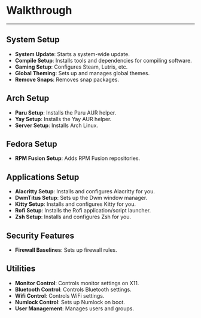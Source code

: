 # Walkthrough
---

## System Setup

- **System Update**: Starts a system-wide update.
- **Compile Setup**: Installs tools and dependencies for compiling software.
- **Gaming Setup**: Configures Steam, Lutris, etc.
- **Global Theming**: Sets up and manages global themes.
- **Remove Snaps**: Removes snap packages.

## Arch Setup

- **Paru Setup**: Installs the Paru AUR helper.
- **Yay Setup**: Installs the Yay AUR helper.
- **Server Setup**: Installs Arch Linux.

## Fedora Setup

- **RPM Fusion Setup**: Adds RPM Fusion repositories.

## Applications Setup

- **Alacritty Setup**: Installs and configures Alacritty for you.
- **DwmTitus Setup**: Sets up the Dwm window manager.
- **Kitty Setup**: Installs and configures Kitty for you.
- **Rofi Setup**: Installs the Rofi application/script launcher.
- **Zsh Setup**: Installs and configures Zsh for you.

## Security Features

- **Firewall Baselines**: Sets up firewall rules.

## Utilities

- **Monitor Control**: Controls monitor settings on X11.
- **Bluetooth Control**: Controls Bluetooth settings.
- **Wifi Control**: Controls WiFi settings.
- **Numlock Control**: Sets up Numlock on boot.
- **User Management**: Manages users and groups.

